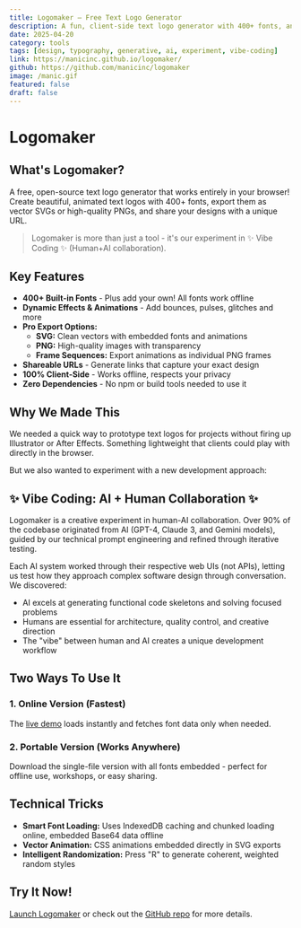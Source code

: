 ```yaml
---
title: Logomaker — Free Text Logo Generator
description: A fun, client-side text logo generator with 400+ fonts, animations, and offline support - built as an AI collaboration experiment.
date: 2025-04-20
category: tools
tags: [design, typography, generative, ai, experiment, vibe-coding]
link: https://manicinc.github.io/logomaker/
github: https://github.com/manicinc/logomaker
image: /manic.gif
featured: false
draft: false
---
```


# Logomaker

## What's Logomaker?

A free, open-source text logo generator that works entirely in your browser! Create beautiful, animated text logos with 400+ fonts, export them as vector SVGs or high-quality PNGs, and share your designs with a unique URL.

> Logomaker is more than just a tool - it's our experiment in ✨ Vibe Coding ✨ (Human+AI collaboration).

## Key Features

- **400+ Built-in Fonts** - Plus add your own! All fonts work offline
- **Dynamic Effects & Animations** - Add bounces, pulses, glitches and more
- **Pro Export Options:**
  - **SVG:** Clean vectors with embedded fonts and animations
  - **PNG:** High-quality images with transparency
  - **Frame Sequences:** Export animations as individual PNG frames
- **Shareable URLs** - Generate links that capture your exact design
- **100% Client-Side** - Works offline, respects your privacy
- **Zero Dependencies** - No npm or build tools needed to use it

## Why We Made This

We needed a quick way to prototype text logos for projects without firing up Illustrator or After Effects. Something lightweight that clients could play with directly in the browser.

But we also wanted to experiment with a new development approach:

## ✨ Vibe Coding: AI + Human Collaboration ✨

Logomaker is a creative experiment in human-AI collaboration. Over 90% of the codebase originated from AI (GPT-4, Claude 3, and Gemini models), guided by our technical prompt engineering and refined through iterative testing.

Each AI system worked through their respective web UIs (not APIs), letting us test how they approach complex software design through conversation. We discovered:

- AI excels at generating functional code skeletons and solving focused problems
- Humans are essential for architecture, quality control, and creative direction
- The "vibe" between human and AI creates a unique development workflow

## Two Ways To Use It

### 1. Online Version (Fastest)

The [live demo](https://manicinc.github.io/logomaker/) loads instantly and fetches font data only when needed.

### 2. Portable Version (Works Anywhere)

Download the single-file version with all fonts embedded - perfect for offline use, workshops, or easy sharing.

## Technical Tricks

- **Smart Font Loading:** Uses IndexedDB caching and chunked loading online, embedded Base64 data offline
- **Vector Animation:** CSS animations embedded directly in SVG exports
- **Intelligent Randomization:** Press "R" to generate coherent, weighted random styles

## Try It Now!

[Launch Logomaker](https://manicinc.github.io/logomaker/) or check out the [GitHub repo](https://github.com/manicinc/logomaker) for more details.
